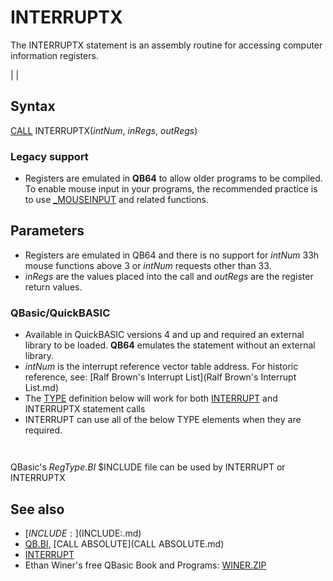 # INTERRUPTX

The INTERRUPTX statement is an assembly routine for accessing computer information registers.

  

|  |

## Syntax

[CALL](CALL.md) INTERRUPTX(*intNum*, *inRegs*, *outRegs*)
### Legacy support

* Registers are emulated in **QB64** to allow older programs to be compiled. To enable mouse input in your programs, the recommended practice is to use [_MOUSEINPUT](_MOUSEINPUT.md) and related functions.

  

## Parameters

* Registers are emulated in QB64 and there is no support for *intNum* 33h mouse functions above 3 or *intNum* requests other than 33.
* *inRegs* are the values placed into the call and *outRegs* are the register return values.

### QBasic/QuickBASIC

* Available in QuickBASIC versions 4 and up and required an external library to be loaded. **QB64** emulates the statement without an external library.
* *intNum* is the interrupt reference vector table address. For historic reference, see: [Ralf Brown's Interrupt List](Ralf Brown's Interrupt List.md)
* The [TYPE](TYPE.md) definition below will work for both [INTERRUPT](INTERRUPT.md) and INTERRUPTX statement calls
* INTERRUPT can use all of the below TYPE elements when they are required.

``` [TYPE](TYPE.md) RegTypeX    ax AS INTEGER    bx AS INTEGER    cx AS INTEGER    dx AS INTEGER    bp AS INTEGER    si AS INTEGER    di AS INTEGER    flags AS INTEGER    ds AS INTEGER    es AS INTEGER [END TYPE](END TYPE.md)  
```

``` [DIM](DIM.md) [SHARED](SHARED.md) inregs [AS](AS.md) RegTypeX, outregs [AS](AS.md) RegTypeX  
```

QBasic's *RegType.BI* $INCLUDE file can be used by INTERRUPT or INTERRUPTX
  

## See also

* [$INCLUDE:]($INCLUDE:.md)
* [QB.BI](QB.BI.md), [CALL ABSOLUTE](CALL ABSOLUTE.md)
* [INTERRUPT](INTERRUPT.md)
* Ethan Winer's free QBasic Book and Programs: [WINER.ZIP](WINER.ZIP.md)

  
